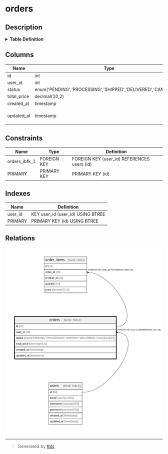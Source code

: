 # orders

## Description

<details>
<summary><strong>Table Definition</strong></summary>

```sql
CREATE TABLE `orders` (
  `id` int NOT NULL AUTO_INCREMENT,
  `user_id` int NOT NULL,
  `status` enum('PENDING','PROCESSING','SHIPPED','DELIVERED','CANCELLED') DEFAULT 'PENDING',
  `total_price` decimal(10,2) NOT NULL,
  `created_at` timestamp NULL DEFAULT CURRENT_TIMESTAMP,
  `updated_at` timestamp NULL DEFAULT CURRENT_TIMESTAMP ON UPDATE CURRENT_TIMESTAMP,
  PRIMARY KEY (`id`),
  KEY `user_id` (`user_id`),
  CONSTRAINT `orders_ibfk_1` FOREIGN KEY (`user_id`) REFERENCES `users` (`id`)
) ENGINE=InnoDB DEFAULT CHARSET=utf8mb4 COLLATE=utf8mb4_0900_ai_ci
```

</details>

## Columns

| Name | Type | Default | Nullable | Extra Definition | Children | Parents | Comment |
| ---- | ---- | ------- | -------- | ---------------- | -------- | ------- | ------- |
| id | int |  | false | auto_increment | [order_items](order_items.md) |  |  |
| user_id | int |  | false |  |  | [users](users.md) |  |
| status | enum('PENDING','PROCESSING','SHIPPED','DELIVERED','CANCELLED') | PENDING | true |  |  |  |  |
| total_price | decimal(10,2) |  | false |  |  |  |  |
| created_at | timestamp | CURRENT_TIMESTAMP | true | DEFAULT_GENERATED |  |  |  |
| updated_at | timestamp | CURRENT_TIMESTAMP | true | DEFAULT_GENERATED on update CURRENT_TIMESTAMP |  |  |  |

## Constraints

| Name | Type | Definition |
| ---- | ---- | ---------- |
| orders_ibfk_1 | FOREIGN KEY | FOREIGN KEY (user_id) REFERENCES users (id) |
| PRIMARY | PRIMARY KEY | PRIMARY KEY (id) |

## Indexes

| Name | Definition |
| ---- | ---------- |
| user_id | KEY user_id (user_id) USING BTREE |
| PRIMARY | PRIMARY KEY (id) USING BTREE |

## Relations

![er](orders.svg)

---

> Generated by [tbls](https://github.com/k1LoW/tbls)
